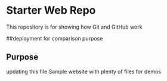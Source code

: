 # Starter Web Repo

This repository is for showing how Git and GitHub work

##deployment
for comparison purpose


## Purpose
updating this file
Sample website with plenty of files for demos